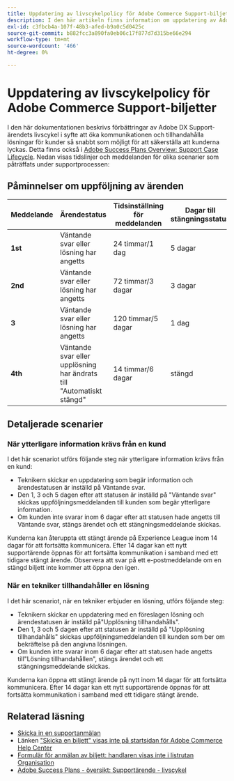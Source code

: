 ```yaml
---
title: Uppdatering av livscykelpolicy för Adobe Commerce Support-biljetter
description: I den här artikeln finns information om uppdatering av Adobe Commerce supportbiljettens livscykelpolicy.
exl-id: c3fbcb4a-107f-48b3-afed-b9a0c5d0425c
source-git-commit: b882fcc3a890fa0eb06c17f877d7d315be66e294
workflow-type: tm+mt
source-wordcount: '466'
ht-degree: 0%

---
```


# Uppdatering av livscykelpolicy för Adobe Commerce Support-biljetter

I den här dokumentationen beskrivs förbättringar av Adobe DX Support-ärendets livscykel i syfte att öka kommunikationen och tillhandahålla lösningar för kunder så snabbt som möjligt för att säkerställa att kunderna lyckas. Detta finns också i [Adobe Success Plans Overview: Support Case Lifecycle](https://experienceleague.adobe.com/sv/docs/support-resources/data-sheets/overview#support-case-lifecycle---coming-soon).
Nedan visas tidslinjer och meddelanden för olika scenarier som påträffats under supportprocessen:

## Påminnelser om uppföljning av ärenden

| Meddelande | Ärendestatus | Tidsinställning för meddelanden | Dagar till stängningsstatus |
|--- |--- |--- |--- |
| **1st** | Väntande svar eller lösning har angetts | 24 timmar/1 dag | 5 dagar |
| **2nd** | Väntande svar eller lösning har angetts | 72 timmar/3 dagar | 3 dagar |
| **3** | Väntande svar eller lösning har angetts | 120 timmar/5 dagar | 1 dag |
| **4th** | Väntande svar eller upplösning har ändrats till &quot;Automatiskt stängd&quot; | 14 timmar/6 dagar | stängd |

## Detaljerade scenarier

### När ytterligare information krävs från en kund

I det här scenariot utförs följande steg när ytterligare information krävs från en kund:

* Teknikern skickar en uppdatering som begär information och ärendestatusen är inställd på Väntande svar.
* Den 1, 3 och 5 dagen efter att statusen är inställd på &quot;Väntande svar&quot; skickas uppföljningsmeddelanden till kunden som begär ytterligare information.
* Om kunden inte svarar inom 6 dagar efter att statusen hade angetts till Väntande svar, stängs ärendet och ett stängningsmeddelande skickas.

Kunderna kan återuppta ett stängt ärende på Experience League inom 14 dagar för att fortsätta kommunicera. Efter 14 dagar kan ett nytt supportärende öppnas för att fortsätta kommunikation i samband med ett tidigare stängt ärende. Observera att svar på ett e-postmeddelande om en stängd biljett inte kommer att öppna den igen.

### När en tekniker tillhandahåller en lösning

I det här scenariot, när en tekniker erbjuder en lösning, utförs följande steg:

* Teknikern skickar en uppdatering med en föreslagen lösning och ärendestatusen är inställd på&quot;Upplösning tillhandahålls&quot;.
* Den 1, 3 och 5 dagen efter att statusen är inställd på &quot;Upplösning tillhandahålls&quot; skickas uppföljningsmeddelanden till kunden som ber om bekräftelse på den angivna lösningen.
* Om kunden inte svarar inom 6 dagar efter att statusen hade angetts till&quot;Lösning tillhandahållen&quot;, stängs ärendet och ett stängningsmeddelande skickas.

Kunderna kan öppna ett stängt ärende på nytt inom 14 dagar för att fortsätta kommunicera. Efter 14 dagar kan ett nytt supportärende öppnas för att fortsätta kommunikation i samband med ett tidigare stängt ärende.

## Relaterad läsning

* [Skicka in en supportanmälan](https://experienceleague.adobe.com/sv/docs/commerce-knowledge-base/kb/help-center-guide/magento-help-center-user-guide#submit-ticket)
* Länken [&quot;Skicka en biljett&quot; visas inte på startsidan för Adobe Commerce Help Center &#x200B;](https://experienceleague.adobe.com/sv/docs/commerce-knowledge-base/kb/help-center-guide/magento-help-center-user-guide#no-submit-link)
* [Formulär för anmälan av biljett: handlaren visas inte i listrutan Organisation](https://experienceleague.adobe.com/sv/docs/commerce-knowledge-base/kb/help-center-guide/magento-help-center-user-guide#merchant-not-displayed)
* [Adobe Success Plans - översikt: Supportärende - livscykel](https://experienceleague.adobe.com/sv/docs/support-resources/data-sheets/overview#support-case-lifecycle---coming-soon)
